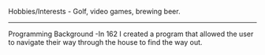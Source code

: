 Hobbies/Interests - Golf, video games, brewing beer.


---------------
Programming Background
   -In 162 I created a program that allowed the user to navigate their way through the house to find the way out.

